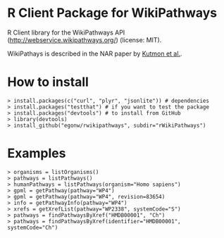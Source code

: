# R Client Package for WikiPathways

R Client library for the WikiPathways API (http://webservice.wikipathways.org/) (license: MIT).

WikiPathays is described in the NAR paper by [Kutmon et al.](http://dx.doi.org/10.1093/nar/gkv1024).

# How to install

    > install.packages(c("curl", "plyr", "jsonlite")) # dependencies
    > install.packages("testthat") # if you want to test the package
    > install.packages("devtools") # to install from GitHub
    > library(devtools)
    > install_github("egonw/rwikipathways", subdir="rWikiPathways")

# Examples

    > organisms = listOrganisms()
    > pathways = listPathways()
    > humanPathways = listPathways(organism="Homo sapiens")
    > gpml = getPathway(pathway="WP4")
    > gpml = getPathway(pathway="WP4", revision=83654)
    > info = getPathwayInfo(pathway="WP4")
    > xrefs = getXrefList(pathway="WP2338", systemCode="S")
    > pathways = findPathwaysByXref("HMDB00001", "Ch")
    > pathways = findPathwaysByXref(identifier="HMDB00001", systemCode="Ch")
